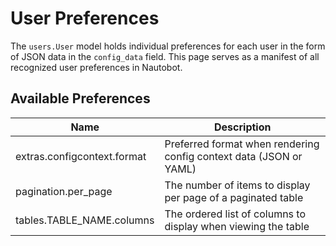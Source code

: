 # User Preferences

The `users.User` model holds individual preferences for each user in the form of JSON data in the `config_data` field. This page serves as a manifest of all recognized user preferences in Nautobot.

## Available Preferences

| Name | Description |
| ---- | ----------- |
| extras.configcontext.format | Preferred format when rendering config context data (JSON or YAML) |
| pagination.per_page | The number of items to display per page of a paginated table |
| tables.TABLE_NAME.columns | The ordered list of columns to display when viewing the table |
